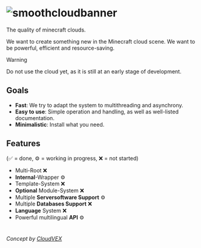 # ![smoothcloudbanner](https://github.com/SmoothServices/SmoothCloud/assets/96041552/54521fde-d9bb-45af-bbb6-b984ccd25a6d)

The quality of minecraft clouds.

We want to create something new in the Minecraft cloud scene.
We want to be powerful, efficient and resource-saving.

> [!WARNING]
> Do not use the cloud yet, as it is still at an early stage of development.

## Goals

- **Fast**: We try to adapt the system to multithreading and asynchrony.
- **Easy to use**: Simple operation and handling, as well as well-listed documentation.
- **Minimalistic**: Install what you need.

## Features

(✅ = done, ⚙️ = working in progress, ❌ = not started)

- Multi-Root ❌
- **Internal**-Wrapper ⚙️
- Template-System ❌
- **Optional** Module-System ❌
- Multiple **Serversoftware Support** ⚙️
- Multiple **Databases Support** ❌
- **Language** System ❌
- Powerful multilingual **API** ⚙️

#

*Concept by [CloudVEX](https://github.com/CloudVEX)*
